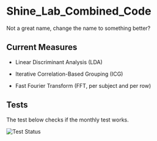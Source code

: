 # Shine_Lab_Combined_Code
Not a great name, change the name to something better? 

## Current Measures

- Linear Discriminant Analysis (LDA) 

- Iterative Correlation-Based Grouping (ICG)

- Fast Fourier Transform (FFT, per subject and per row)


## Tests

The test below checks if the monthly test works.

![Test Status](https://github.com/Flo2306/Shine_Lab_Combined_Code/actions/workflows/test.yml/badge.svg)
